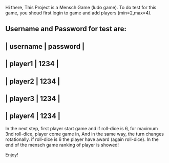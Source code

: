 Hi there,
This Project is a Mensch Game (ludo game).
To do test for this game, you shoud first login to game and add players (min=2,max=4).

Username and Password for test are:
 ---------------------
| username | password |
 ---------------------
|  player1 |   1234   |
 ---------------------
|  player2 |   1234   |
 ---------------------
|  player3 |   1234   |
 ---------------------
|  player4 |   1234   |
 ---------------------
 
In the next step, first player start game and if roll-dice is 6, for maximum 3nd roll-dice,
player come game in, And in the same way, the turn changes rotationally. if roll-dice is 6 the player have award (again roll-dice).
In the end of the mensch game ranking of player is showed!

Enjoy!


